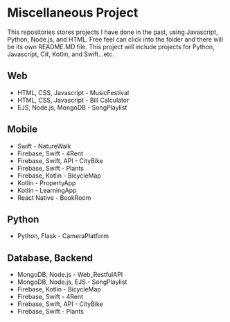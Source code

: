 # Miscellaneous Project
This repositories stores projects I have done in the past, using Javascript, Python, Node.js, and HTML. Free feel can click into the folder and there will be its own README.MD file.
This project will include projects for Python, Javascript, C#, Kotlin, and Swift...etc.


## Web
- HTML, CSS, Javascript - MusicFestival
- HTML, CSS, Javascript - Bill Calculator
- EJS, Node.js, MongoDB - SongPlaylist

## Mobile
- Swift - NatureWalk
- Firebase, Swift - 4Rent
- Firebase, Swift, API - CityBike
- Firebase, Swift - Plants
- Firebase, Kotlin - BicycleMap
- Kotlin - PropertyApp
- Kotlin - LearningApp
- React Native - BookRoom

## Python
- Python, Flask - CameraPlatform

## Database, Backend
- MongoDB, Node.js - Web_RestfulAPI 
- MongoDB, Node.js, EJS - SongPlaylist
- Firebase, Kotlin - BicycleMap
- Firebase, Swift - 4Rent
- Firebase, Swift, API - CityBike
- Firebase, Swift - Plants